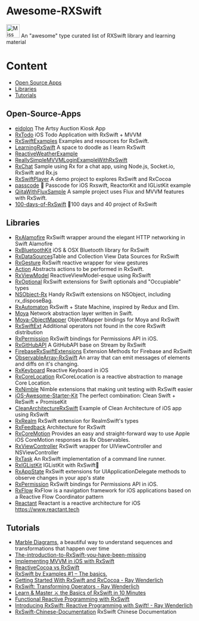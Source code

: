 # Awesome-RXSwift

<img src="https://raw.githubusercontent.com/ReactiveX/RxSwift/master/assets/Rx_Logo_M.png" alt="Miss Electric Eel 2016" width="36" height="36">  An "awesome" type curated list of RXSwift library and learning material


# Content
- [Open Source Apps](#open-source-apps)
- [Libraries](#libraries)
- [Tutorials](#tutorials)

## Open-Source-Apps

- [eidolon](https://github.com/artsy/eidolon) The Artsy Auction Kiosk App
- [RxTodo](https://github.com/devxoul/RxTodo) iOS Todo Application with RxSwift + MVVM
- [RxSwiftExamples](https://github.com/DroidsOnRoids/RxSwiftExamples) Examples and resources for RxSwift.
- [LearningRxSwift](https://github.com/pepaslabs/LearningRxSwift) A space to doodle as I learn RxSwift
- [ReactiveWeatherExample](https://github.com/marinbenc/ReactiveWeatherExample)
- [ReallySimpleMVVMLoginExampleWithRxSwift](https://github.com/carlosypunto/ReallySimpleMVVMLoginExampleWithRxSwift)
- [RxChat](https://github.com/bontoJR/RxChat) Sample using Rx for a chat app, using Node.js, Socket.io, RxSwift and Rx.js
- [RxSwiftPlayer](https://github.com/scotteg/RxSwiftPlayer) A demo project to explores RxSwift and RxCocoa
- [passcode](https://github.com/cruisediary/Passcode) 🔑 Passcode for iOS Rxswift, ReactorKit and IGListKit example
- [QiitaWithFluxSample](https://github.com/marty-suzuki/QiitaWithFluxSample) A sample project uses Flux and MVVM features with RxSwift.
- [100-days-of-RxSwift](https://github.com/Edison-Hsu/100-days-of-RxSwift) 💨100 days and 40 project of RxSwift

## Libraries

- [RxAlamofire](https://github.com/RxSwiftCommunity/RxAlamofire) RxSwift wrapper around the elegant HTTP networking in Swift Alamofire
- [RxBluetoothKit](https://github.com/Polidea/RxBluetoothKit) iOS & OSX Bluetooth library for RxSwift
- [RxDataSources](https://github.com/RxSwiftCommunity/RxDataSources)Table and Collection View Data Sources for RxSwift
- [RxGesture](https://github.com/RxSwiftCommunity/RxGesture) RxSwift reactive wrapper for view gestures
- [Action](https://github.com/RxSwiftCommunity/Action) Abstracts actions to be performed in RxSwift.
- [RxViewModel](https://github.com/RxSwiftCommunity/RxViewModel) ReactiveViewModel-esque using RxSwift
- [RxOptional](https://github.com/RxSwiftCommunity/RxOptional) RxSwift extensions for Swift optionals and "Occupiable" types
- [NSObject-Rx](https://github.com/RxSwiftCommunity/NSObject-Rx) Handy RxSwift extensions on NSObject, including rx_disposeBag.
- [RxAutomaton](https://github.com/inamiy/RxAutomaton) RxSwift + State Machine, inspired by Redux and Elm.
- [Moya](https://github.com/Moya/Moya) Network abstraction layer written in Swift.
- [Moya-ObjectMapper](https://github.com/ivanbruel/Moya-ObjectMapper) ObjectMapper bindings for Moya and RxSwift
- [RxSwiftExt](https://github.com/RxSwiftCommunity/RxSwiftExt) Additional operators not found in the core RxSwift distribution
- [RxPermission](https://github.com/sunshinejr/RxPermission) RxSwift bindings for Permissions API in iOS.
- [RxGitHubAPI](https://github.com/FengDeng/RxGitHubAPI) A GitHubAPI base on Stream by RxSwift
- [FirebaseRxSwiftExtensions](https://github.com/RxSwiftCommunity/FirebaseRxSwiftExtensions) Extension Methods for Firebase and RxSwift
- [ObservableArray-RxSwift](https://github.com/safx/ObservableArray-RxSwift) An array that can emit messages of elements and diffs on it's changing.
- [RxKeyboard](https://github.com/RxSwiftCommunity/RxKeyboard) Reactive Keyboard in iOS
- [RxCoreLocation](https://github.com/RxSwiftCommunity/RxCoreLocation) RxCoreLocation is a reactive abstraction to manage Core Location.
- [RxNimble](https://github.com/RxSwiftCommunity/RxNimble) Nimble extensions that making unit testing with RxSwift easier 
- [iOS-Awesome-Starter-Kit](https://github.com/NghiaTranUIT/iOS-Awesome-Starter-Kit) The perfect combination: Clean Swift + ReSwift + PromiseKit
- [CleanArchitectureRxSwift](https://github.com/sergdort/CleanArchitectureRxSwift) Example of Clean Architecture of iOS app using RxSwift
- [RxRealm](https://github.com/RxSwiftCommunity/RxRealm) RxSwift extension for RealmSwift's types
- [RxFeedback](https://github.com/kzaher/RxFeedback) Architecture for RxSwift
- [RxCoreMotion](https://github.com/RxSwiftCommunity/RxCoreMotion) Provides an easy and straight-forward way to use Apple iOS CoreMotion responses as Rx Observables.
- [RxViewController](https://github.com/devxoul/RxViewController) RxSwift wrapper for UIViewController and NSViewController
- [RxTask](https://github.com/RxSwiftCommunity/RxTask) An RxSwift implementation of a command line runner.
- [RxIGListKit](https://github.com/yuzushioh/RxIGListKit) IGListKit with RxSwift🚀
- [RxAppState](https://github.com/pixeldock/RxAppState) RxSwift extensions for UIApplicationDelegate methods to observe changes in your app's state
- [RxPermission](https://github.com/sunshinejr/RxPermission) RxSwift bindings for Permissions API in iOS.
- [RxFlow](https://github.com/RxSwiftCommunity/RxFlow) RxFlow is a navigation framework for iOS applications based on a Reactive Flow Coordinator pattern
- [Reactant](https://github.com/Brightify/Reactant) Reactant is a reactive architecture for iOS https://www.reactant.tech


## Tutorials

- [Marble Diagrams](http://rxmarbles.com/), a beautiful way to understand sequences and transformations that happen over time
- [The-introduction-to-RxSwift-you-have-been-missing](https://github.com/DTVD/The-introduction-to-RxSwift-you-have-been-missing)
- [Implementing MVVM in iOS with RxSwift](https://medium.cobeisfresh.com/implementing-mvvm-in-ios-with-rxswift-458a2d47c33d#.3i0ir1gdh)
- [ReactiveCocoa vs RxSwift](https://www.raywenderlich.com/126522/reactivecocoa-vs-rxswift)
- [RxSwift by Examples #1 – The basics.](http://www.thedroidsonroids.com/blog/ios/rxswift-by-examples-1-the-basics/)
- [Getting Started With RxSwift and RxCocoa - Ray Wenderlich](https://www.raywenderlich.com/138547/getting-started-with-rxswift-and-rxcocoa)
- [RxSwift: Transforming Operators - Ray Wenderlich](https://www.raywenderlich.com/158205/rxswift-transforming-operators)
- [Learn & Master ⚔️ the Basics of RxSwift in 10 Minutes](https://medium.com/ios-os-x-development/learn-and-master-%EF%B8%8F-the-basics-of-rxswift-in-10-minutes-818ea6e0a05b)
- [Functional Reactive Programming with RxSwift](https://news.realm.io/news/slug-max-alexander-functional-reactive-rxswift/)
- [Introducing RxSwift: Reactive Programming with Swift! - Ray Wenderlich](https://www.raywenderlich.com/158026/introducing-rxswift-reactive-programming-swift)
- [RxSwift-Chinese-Documentation](https://github.com/beeth0ven/RxSwift-Chinese-Documentation) RxSwift Chinese Documentation

